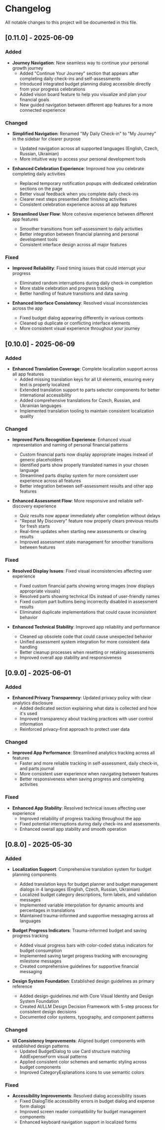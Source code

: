# Changelog

All notable changes to this project will be documented in this file.

## [0.11.0] - 2025-06-09

### Added
- **Journey Navigation**: New seamless way to continue your personal growth journey
  - Added "Continue Your Journey" section that appears after completing daily check-ins and self-assessments
  - Introduced integrated budget planning dialog accessible directly from your progress celebrations
  - Added vision board feature to help you visualize and plan your financial goals
  - New guided navigation between different app features for a more connected experience

### Changed
- **Simplified Navigation**: Renamed "My Daily Check-in" to "My Journey" in the sidebar for clearer purpose
  - Updated navigation across all supported languages (English, Czech, Russian, Ukrainian)
  - More intuitive way to access your personal development tools

- **Enhanced Celebration Experience**: Improved how you celebrate completing daily activities
  - Replaced temporary notification popups with dedicated celebration sections on the page
  - Better visual feedback when you complete daily check-ins
  - Clearer next steps presented after finishing activities
  - Consistent celebration experience across all app features

- **Streamlined User Flow**: More cohesive experience between different app features
  - Smoother transitions from self-assessment to daily activities
  - Better integration between financial planning and personal development tools
  - Consistent interface design across all major features

### Fixed
- **Improved Reliability**: Fixed timing issues that could interrupt your progress
  - Eliminated random interruptions during daily check-in completion
  - More stable celebration and progress tracking
  - Better handling of feature transitions and data saving

- **Enhanced Interface Consistency**: Resolved visual inconsistencies across the app
  - Fixed budget dialog appearing differently in various contexts
  - Cleaned up duplicate or conflicting interface elements
  - More consistent visual experience throughout your journey


## [0.10.0] - 2025-06-09

### Added
- **Enhanced Translation Coverage**: Complete localization support across all app features
  - Added missing translation keys for all UI elements, ensuring every text is properly localized
  - Extended translation support to parts selector components for better international accessibility
  - Added comprehensive translations for Czech, Russian, and Ukrainian languages
  - Implemented translation tooling to maintain consistent localization quality

### Changed
- **Improved Parts Recognition Experience**: Enhanced visual representation and naming of personal financial patterns
  - Custom financial parts now display appropriate images instead of generic placeholders
  - Identified parts show properly translated names in your chosen language
  - Streamlined parts display system for more consistent user experience across all features
  - Better integration between self-assessment results and other app features

- **Enhanced Assessment Flow**: More responsive and reliable self-discovery experience
  - Quiz results now appear immediately after completion without delays
  - "Repeat My Discovery" feature now properly clears previous results for fresh starts
  - Real-time updates when starting new assessments or clearing results
  - Improved assessment state management for smoother transitions between features

### Fixed
- **Resolved Display Issues**: Fixed visual inconsistencies affecting user experience
  - Fixed custom financial parts showing wrong images (now displays appropriate visuals)
  - Resolved parts showing technical IDs instead of user-friendly names
  - Fixed custom part buttons being incorrectly disabled in assessment results
  - Eliminated duplicate implementations that could cause inconsistent behavior

- **Enhanced Technical Stability**: Improved app reliability and performance
  - Cleaned up obsolete code that could cause unexpected behavior
  - Unified assessment system integration for more consistent data handling
  - Better cleanup processes when resetting or retaking assessments
  - Improved overall app stability and responsiveness


## [0.9.0] - 2025-06-01

### Added
- **Enhanced Privacy Transparency**: Updated privacy policy with clear analytics disclosure
  - Added dedicated section explaining what data is collected and how it's used
  - Improved transparency about tracking practices with user control information
  - Reinforced privacy-first approach to protect user data

### Changed
- **Improved App Performance**: Streamlined analytics tracking across all features
  - Faster and more reliable tracking in self-assessment, daily check-in, and parts journal
  - More consistent user experience when navigating between features
  - Better responsiveness when saving progress and completing activities

### Fixed
- **Enhanced App Stability**: Resolved technical issues affecting user experience
  - Improved reliability of progress tracking throughout the app
  - Fixed potential interruptions during daily check-ins and assessments
  - Enhanced overall app stability and smooth operation


## [0.8.0] - 2025-05-30

### Added
- **Localization Support**: Comprehensive translation system for budget planning components
  - Added translation keys for budget planner and budget management dialogs in 4 languages (English, Czech, Russian, Ukrainian)
  - Localized budget category descriptions, form labels, and validation messages
  - Implemented variable interpolation for dynamic amounts and percentages in translations
  - Maintained trauma-informed and supportive messaging across all languages

- **Budget Progress Indicators**: Trauma-informed budget and saving progress tracking
  - Added visual progress bars with color-coded status indicators for budget consumption
  - Implemented saving target progress tracking with encouraging milestone messages
  - Created comprehensive guidelines for supportive financial messaging

- **Design System Foundation**: Established design guidelines as primary reference
  - Added design-guidelines.md with Core Visual Identity and Design System Foundation
  - Created AI/LLM Design Decision Framework with 5-step process for consistent design decisions
  - Documented color systems, typography, and component patterns

### Changed
- **UI Consistency Improvements**: Aligned budget components with established design patterns
  - Updated BudgetDialog to use Card structure matching AddExpenseForm visual patterns
  - Applied consistent color schemes and semantic styling across budget components
  - Improved CategoryExplanations icons to use semantic colors

### Fixed
- **Accessibility Improvements**: Resolved dialog accessibility issues
  - Fixed DialogTitle accessibility errors in budget dialog and expense form dialogs
  - Improved screen reader compatibility for budget management components
  - Enhanced keyboard navigation support in localized forms
